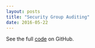 ```yaml
---
layout: posts
title: "Security Group Auditing"
date: 2016-05-22
---
```


See the full <a href="/ps/Get-SecurityGroupAuditing.ps1">code</a> on GitHub.